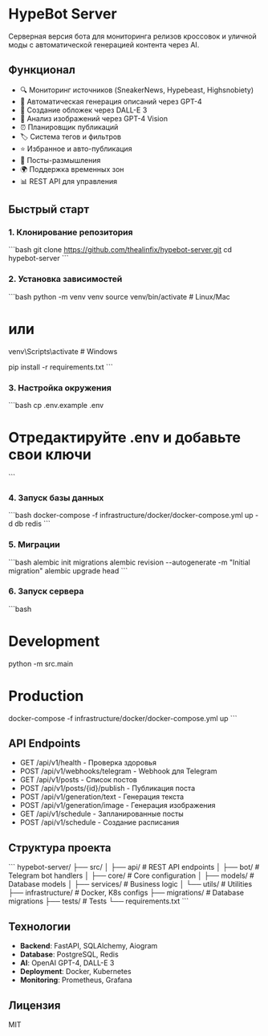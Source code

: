 # HypeBot Server

Серверная версия бота для мониторинга релизов кроссовок и уличной моды с автоматической генерацией контента через AI.

## Функционал

- 🔍 Мониторинг источников (SneakerNews, Hypebeast, Highsnobiety)
- 🤖 Автоматическая генерация описаний через GPT-4
- 🎨 Создание обложек через DALL-E 3
- 📸 Анализ изображений через GPT-4 Vision
- ⏰ Планировщик публикаций
- 🏷 Система тегов и фильтров
- ⭐️ Избранное и авто-публикация
- 💭 Посты-размышления
- 🌍 Поддержка временных зон
- 📊 REST API для управления

## Быстрый старт

### 1. Клонирование репозитория

\`\`\`bash
git clone https://github.com/thealinfix/hypebot-server.git
cd hypebot-server
\`\`\`

### 2. Установка зависимостей

\`\`\`bash
python -m venv venv
source venv/bin/activate  # Linux/Mac
# или
venv\Scripts\activate  # Windows

pip install -r requirements.txt
\`\`\`

### 3. Настройка окружения

\`\`\`bash
cp .env.example .env
# Отредактируйте .env и добавьте свои ключи
\`\`\`

### 4. Запуск базы данных

\`\`\`bash
docker-compose -f infrastructure/docker/docker-compose.yml up -d db redis
\`\`\`

### 5. Миграции

\`\`\`bash
alembic init migrations
alembic revision --autogenerate -m "Initial migration"
alembic upgrade head
\`\`\`

### 6. Запуск сервера

\`\`\`bash
# Development
python -m src.main

# Production
docker-compose -f infrastructure/docker/docker-compose.yml up
\`\`\`

## API Endpoints

- GET /api/v1/health - Проверка здоровья
- POST /api/v1/webhooks/telegram - Webhook для Telegram
- GET /api/v1/posts - Список постов
- POST /api/v1/posts/{id}/publish - Публикация поста
- POST /api/v1/generation/text - Генерация текста
- POST /api/v1/generation/image - Генерация изображения
- GET /api/v1/schedule - Запланированные посты
- POST /api/v1/schedule - Создание расписания

## Структура проекта

\`\`\`
hypebot-server/
├── src/
│   ├── api/           # REST API endpoints
│   ├── bot/           # Telegram bot handlers
│   ├── core/          # Core configuration
│   ├── models/        # Database models
│   ├── services/      # Business logic
│   └── utils/         # Utilities
├── infrastructure/    # Docker, K8s configs
├── migrations/        # Database migrations
├── tests/            # Tests
└── requirements.txt
\`\`\`

## Технологии

- **Backend**: FastAPI, SQLAlchemy, Aiogram
- **Database**: PostgreSQL, Redis
- **AI**: OpenAI GPT-4, DALL-E 3
- **Deployment**: Docker, Kubernetes
- **Monitoring**: Prometheus, Grafana

## Лицензия

MIT
